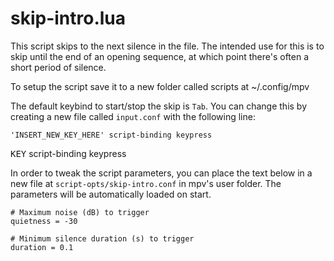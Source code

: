 # skip-intro.lua #

This script skips to the next silence in the file. The intended use for this is to skip until the end of an opening sequence, at which point there's often a short period of silence.

To setup the script save it to a new folder called scripts at ~/.config/mpv

The default keybind to start/stop the skip is `Tab`. You can change this by creating a new file called `input.conf` with the following line:
```
'INSERT_NEW_KEY_HERE' script-binding keypress
```

<kbd>KEY</kbd> script-binding keypress

In order to tweak the script parameters, you can place the text below in a new file at `script-opts/skip-intro.conf` in mpv's user folder. The parameters will be automatically loaded on start.

```
# Maximum noise (dB) to trigger
quietness = -30

# Minimum silence duration (s) to trigger
duration = 0.1
```
